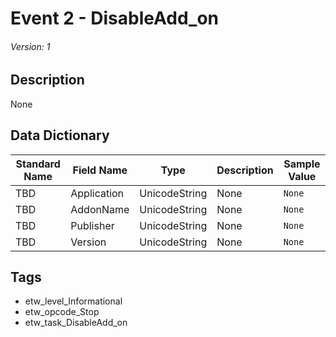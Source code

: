 # Event 2 - DisableAdd_on
###### Version: 1

## Description
None

## Data Dictionary
|Standard Name|Field Name|Type|Description|Sample Value|
|---|---|---|---|---|
|TBD|Application|UnicodeString|None|`None`|
|TBD|AddonName|UnicodeString|None|`None`|
|TBD|Publisher|UnicodeString|None|`None`|
|TBD|Version|UnicodeString|None|`None`|

## Tags
* etw_level_Informational
* etw_opcode_Stop
* etw_task_DisableAdd_on